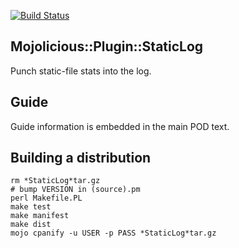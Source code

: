 
[![Build Status](https://travis-ci.org/frank-carnovale/Mojolicious-Plugin-StaticLog.svg?branch=master)](https://travis-ci.org/frank-carnovale/Mojolicious-Plugin-StaticLog)

Mojolicious::Plugin::StaticLog
------------------------------

Punch static-file stats into the log.

Guide
-----
Guide information is embedded in the main POD text.

Building a distribution
-----------------------
```
rm *StaticLog*tar.gz
# bump VERSION in (source).pm
perl Makefile.PL
make test
make manifest
make dist
mojo cpanify -u USER -p PASS *StaticLog*tar.gz
```
